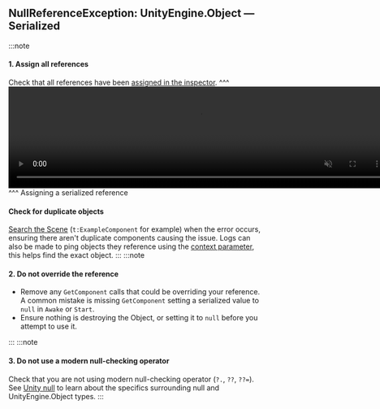 ## NullReferenceException: UnityEngine.Object — Serialized
:::note
#### 1. Assign all references
Check that all references have been [assigned in the inspector](../../Programming/References/Serializing%20Component%20References.md).
^^^
<video width="750" height="200" autoplay loop muted controls><source type="video/webm" src="https://unity.huh.how/Video/inspector-references.webm"></video>
^^^ Assigning a serialized reference

#### Check for duplicate objects
[Search the Scene](../../Interface/Scene%20View/Searching.md) (`t:ExampleComponent` for example) when the error occurs, ensuring there aren't duplicate components causing the issue.
Logs can also be made to ping objects they reference using the [context parameter](../../Programming/Debugging/Logging/How-to.md), this helps find the exact object.
:::
:::note
#### 2. Do not override the reference
- Remove any `GetComponent` calls that could be overriding your reference.
   A common mistake is missing `GetComponent` setting a serialized value to `null` in `Awake` or `Start`.
- Ensure nothing is destroying the Object, or setting it to `null` before you attempt to use it.

:::
:::note
#### 3. Do not use a modern null-checking operator
Check that you are not using modern null-checking operator (`?.`, `??`, `??=`).
See [Unity null](../../Programming/Other/Unity%20Null.md) to learn about the specifics surrounding null and UnityEngine.Object types.
:::
